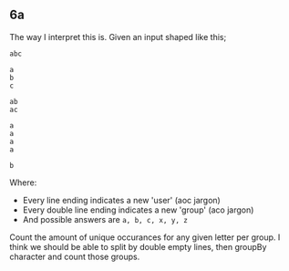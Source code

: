 ## 6a
The way I interpret this is. Given an input shaped like this;
```
abc

a
b
c

ab
ac

a
a
a
a

b
```
Where:
- Every line ending indicates a new 'user' (aoc jargon)
- Every double line ending indicates a new 'group' (aco jargon)
- And possible answers are `a, b, c, x, y, z`

Count the amount of unique occurances for any given letter per group.
I think we should be able to split by double empty lines, then groupBy character and count those groups.
